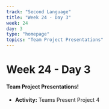```yaml
---
track: "Second Language"
title: "Week 24 - Day 3"
week: 24
day: 3
type: "homepage"
topics: "Team Project Presentations"
---
```



# Week 24 - Day 3

#### Team Project Presentations!
- **Activity:** Teams Present Project 4



